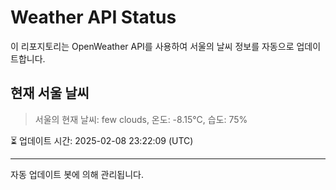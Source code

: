 
# Weather API Status

이 리포지토리는 OpenWeather API를 사용하여 서울의 날씨 정보를 자동으로 업데이트합니다.

## 현재 서울 날씨
> 서울의 현재 날씨: few clouds, 온도: -8.15°C, 습도: 75%

⏳ 업데이트 시간: 2025-02-08 23:22:09 (UTC)

---
자동 업데이트 봇에 의해 관리됩니다.
